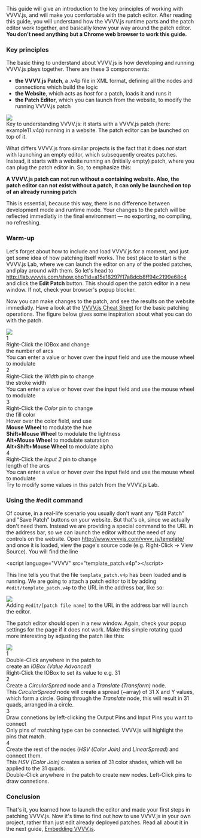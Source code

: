 This guide will give an introduction to the key principles of working with VVVV.js, and will make you comfortable with the patch editor.
After reading this guide, you will understand how the VVVV.js runtime parts and the patch editor work together, and basically know your
way around the patch editor. __You don't need anything but a Chrome web browser to work this guide.__

### Key principles

The basic thing to understand about VVVV.js is how developing and running VVVV.js plays together. There are these 3 compononents:

* __the VVVV.js Patch__, a .v4p file in  XML format, defining all the nodes and connections which build the logic
* __the Website__, which acts as *host* for a patch, loads it and runs it
* __the Patch Editor__, which you can launch from the website, to modify the running VVVV.js patch

<div class="figure">
  <img src="key_principle.png"/>
  <div class="caption">
    Key to understanding VVVV.js: it starts with a VVVV.js patch (here: example11.v4p) running in a website. The patch
    editor can be launched on top of it.
  </div>
</div>

What differs VVVV.js from similar projects is the fact that it does *not* start with launching an empty editor, which subsequently creates
patches. Instead, it starts with a website running an (initially empty) patch, where you can plug the patch editor in. So, to emphasize this:

__A VVVV.js patch can not run without a containing website. Also, the patch editor can not exist without a patch, it can only be launched on top of an already running patch__

This is essential, because this way, there is no difference between development mode and runtime mode. Your changes to the patch
will be reflected immediatly in the final environment &mdash; no exporting, no compiling, no refreshing.

### Warm-up

Let's forget about how to include and load VVVV.js for a moment, and just get some idea of how patching itself works. The best place
to start is the VVVV.js Lab, where we can launch the editor on any of the posted patches, and play around with them. So let's head 
to http://lab.vvvvjs.com/show.php?id=a15e18297f17a8dcb8ff94c2199e68c4 and click the __Edit Patch__ button. This should open the patch
editor in a new window. If not, check your browser's popup blocker.

Now you can make changes to the patch, and see the results on the website immediatly. Have a look at the
[VVVV.js Cheat Sheet](/cheatsheet/index.html) for the basic patching operations. The figure below gives some inspiration about what you can do with the patch.

<div class="figure">
  <div class="image-container">
  <img src="vvvvjs_lab_hints.png"/>
  
  <div class="image-annotation" style="left:678px;top:117px">
  <div class="annotation-wrapper">
  <div class="number">1</div>
  <div class="description">Right-Click the IOBox and change<br/>the number of arcs <span><br/>You can enter a value or hover over the input field and use the mouse wheel to modulate</span></div>
  <div class="arrow"></div>
  </div>
  </div>
  
  <div class="image-annotation" style="left:467px;top:180px">
  <div class="annotation-wrapper">
  <div class="number">2</div>
  <div class="description">Right-Click the <i>Width</i> pin to change<br/>the stroke width <span><br/>You can enter a value or hover over the input field and use the mouse wheel to modulate</span></div>
  <div class="arrow"></div>
  </div>
  </div>
  
  <div class="image-annotation" style="left:474px;top:231px">
  <div class="annotation-wrapper">
  <div class="number">3</div>
  <div class="description">Right-Click the <i>Color</i> pin to change<br/>the fill color
  <span>
  <br/>Hover over the color field, and use<br/>
  <b>Mouse Wheel</b> to modulate the hue<br/>
  <b>Shift+Mouse Wheel</b> to modulate the lightness<br/>
  <b>Alt+Mouse Wheel</b> to modulate saturation<br/>
  <b>Alt+Shift+Mouse Wheel</b> to modulate alpha<br/>
  </span>
  </div>
  <div class="arrow"></div>
  </div>
  </div>
  
  <div class="image-annotation" style="left:592px;top:311px">
  <div class="annotation-wrapper">
  <div class="number">4</div>
  <div class="description">Right-Click the <i>Input 2</i> pin to change<br/>length of the arcs<span><br/>You can enter a value or hover over the input field and use the mouse wheel to modulate</span></div>
  <div class="arrow"></div>
  </div>
  </div>
  
  </div> 
  <div class="caption">
    Try to modify some values in this patch from the VVVV.js Lab.
  </div>
</div>

### Using the #edit command

Of course, in a real-life scenario you usually don't want any "Edit Patch" and "Save Patch" buttons on your website. But that's ok, since
we actually don't need them. Instead we are providing a special command to the URL in the address bar, so we can launch the editor
without the need of any controls on the website. Open http://www.vvvvjs.com/vvvv_js/template/ and once it is loaded, view the page's source code
(e.g. Right-Click -> View Source). You will find the line

<div class="code">&lt;script language="VVVV" src="template_patch.v4p"&gt;&lt;/script&gt;</div>
  
This line tells you that the file `template_patch.v4p` has been loaded and is running. We are going to attach a patch editor to it by adding
`#edit/template_patch.v4p` to the URL in the address bar, like so:

<div class="figure">
  <img src="address_bar.png"/>
  <div class="caption">
    Adding <code>#edit/[patch file name]</code> to the URL in the address bar will launch the editor.
  </div>
</div>

The patch editor should open in a new window. Again, check your popup settings for the page if it does not work. Make this simple rotating quad more interesting by adjusting
the patch like this:

<div class="figure">
  <div class="image-container">
  <img src="inserting_nodes.png"/>
  
  <div class="image-annotation" style="left:826px;top:107px">
  <div class="annotation-wrapper">
  <div class="number">1</div>
  <div class="description">Double-Click anywhere in the patch to<br/>create an <i>IOBox (Value Advanced)</i><span><br/>Right-Click the IOBox to set its value to e.g. 31</span></div>
  <div class="arrow"></div>
  </div>
  </div>
  
  <div class="image-annotation" style="left:534px;top:181px">
  <div class="annotation-wrapper">
  <div class="number">2</div>
  <div class="description">Create a <i>CircularSpread</i> node and a <i>Translate (Transform)</i> node.<span><br/>This <i>CircularSpread</i> node will create a spread (~array) of 31 X and Y values, which form a circle. Going through the <i>Translate</i> node, this will result in 31 quads, arranged in a circle.</span></div>
  <div class="arrow"></div>
  </div>
  </div>
  
  <div class="image-annotation" style="left:490px;top:337px">
  <div class="annotation-wrapper">
  <div class="number">3</div>
  <div class="description">Draw connetions by left-clicking the Output Pins and Input Pins you want to connect<span><br/>Only pins of matching type can be connected. VVVV.js will highlight the pins that match.</span></div>
  <div class="arrow"></div>
  </div>
  </div>
  
  <div class="image-annotation" style="left:653px;top:420px">
  <div class="annotation-wrapper">
  <div class="number">4</div>
  <div class="description">Create the rest of the nodes (<i>HSV (Color Join)</i> and <i>LinearSpread</i>) and connect them.<span><br/>This <i>HSV (Color Join)</i> creates a series of 31 color shades, which will be applied to the 31 quads.</span></div>
  </div>
  </div>
  
  </div>
  <div class="caption">
    Double-Click anywhere in the patch to create new nodes. Left-Click pins to draw connetions.
  </div>
</div>

### Conclusion

That's it, you learned how to launch the editor and made your first steps in patching VVVV.js. Now it's time to find out how to use VVVV.js in your own project, rather than just
edit already deployed patches. Read all about it in the next guide, [Embedding VVVV.js](/learn/embed).

